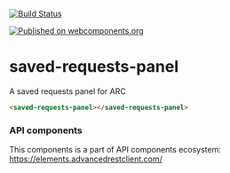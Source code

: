 [![Build Status](https://travis-ci.org/advanced-rest-client/api-url-data-model.svg?branch=stage)](https://travis-ci.org/advanced-rest-client/saved-requests-panel)

[![Published on webcomponents.org](https://img.shields.io/badge/webcomponents.org-published-blue.svg)](https://www.webcomponents.org/element/advanced-rest-client/saved-requests-panel)

# saved-requests-panel

A saved requests panel for ARC

<!---
```
<custom-element-demo>
  <template>
    <link rel="import" href="saved-requests-panel.html">
    <next-code-block></next-code-block>
  </template>
</custom-element-demo>
```
-->

```html
<saved-requests-panel></saved-requests-panel>
```

### API components

This components is a part of API components ecosystem: https://elements.advancedrestclient.com/

